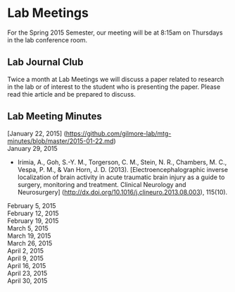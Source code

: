 # Lab Meetings
For the Spring 2015 Semester, our meeting will be at 8:15am on Thursdays in the lab conference room. 

## Lab Journal Club

Twice a month at Lab Meetings we will discuss a paper related to research in the lab or of interest to the student who is presenting the paper. Please read thie article and be prepared to discuss.

## Lab Meeting Minutes

[January 22, 2015] (https://github.com/gilmore-lab/mtg-minutes/blob/master/2015-01-22.md)  
January 29, 2015  

- Irimia, A., Goh, S.-Y. M., Torgerson, C. M., Stein, N. R., Chambers, M. C., Vespa, P. M., & Van Horn, J. D. (2013). [Electroencephalographic inverse localization of brain activity in acute traumatic brain injury as a guide to surgery, monitoring and treatment. Clinical Neurology and Neurosurgery] (http://dx.doi.org/10.1016/j.clineuro.2013.08.003), 115(10).

February 5, 2015  
February 12, 2015  
February 19, 2015  
March 5, 2015  
March 19, 2015  
March 26, 2015  
April 2, 2015  
April 9, 2015  
April 16, 2015  
April 23, 2015  
April 30, 2015





